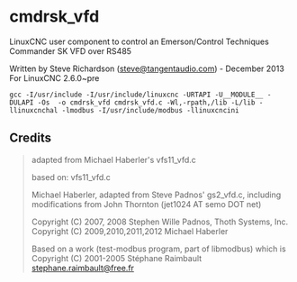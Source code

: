 # cmdrsk_vfd
LinuxCNC user component to control an Emerson/Control Techniques Commander SK VFD over RS485

Written by Steve Richardson (steve@tangentaudio.com) - December 2013
For LinuxCNC 2.6.0~pre

`gcc -I/usr/include -I/usr/include/linuxcnc -URTAPI -U__MODULE__ -DULAPI -Os  -o cmdrsk_vfd cmdrsk_vfd.c -Wl,-rpath,/lib -L/lib -llinuxcnchal -lmodbus -I/usr/include/modbus -llinuxcncini`


## Credits

> adapted from Michael Haberler's vfs11_vfd.c
>
>  based on: vfs11_vfd.c
>
>  Michael Haberler,  adapted from Steve Padnos' gs2_vfd.c, 
>  including modifications from John Thornton (jet1024 AT semo DOT net)
>
>  Copyright (C) 2007, 2008 Stephen Wille Padnos, Thoth Systems, Inc.
>  Copyright (C) 2009,2010,2011,2012 Michael Haberler
>
>  Based on a work (test-modbus program, part of libmodbus) which is
>  Copyright (C) 2001-2005 Stéphane Raimbault <stephane.raimbault@free.fr>

